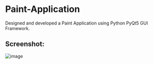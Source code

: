 # Paint-Application
Designed and developed a Paint Application using Python PyQt5 GUI Framework.

## Screenshot:

![image](https://user-images.githubusercontent.com/78471553/139436467-8be92f22-0e26-4207-b297-25fcd142e027.png)

